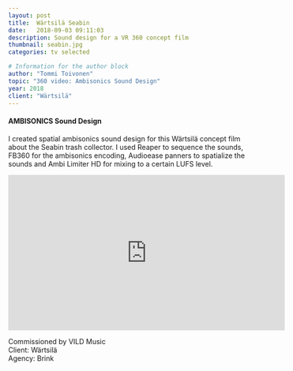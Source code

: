 ```yaml
---
layout: post
title:  Wärtsilä Seabin
date:   2018-09-03 09:11:03
description: Sound design for a VR 360 concept film
thumbnail: seabin.jpg
categories: tv selected

# Information for the author block
author: "Tommi Toivonen"
topic: "360 video: Ambisonics Sound Design"
year: 2018
client: "Wärtsilä"
---
```


#### AMBISONICS Sound Design

I created spatial ambisonics sound design for this Wärtsilä concept film about the Seabin trash collector. I used Reaper to sequence the sounds, FB360 for the ambisonics encoding, Audioease panners to spatialize the sounds and Ambi Limiter HD for mixing to a certain LUFS level. 

<div class="resp-container">
<iframe class="resp-iframe" width="560" height="315" src="https://www.youtube.com/embed/mJbsGsqwvtg" frameborder="0" allow="accelerometer; autoplay; encrypted-media; gyroscope; picture-in-picture" allowfullscreen></iframe>
</div>

Commissioned by VILD Music  
Client: Wärtsilä   
Agency: Brink

